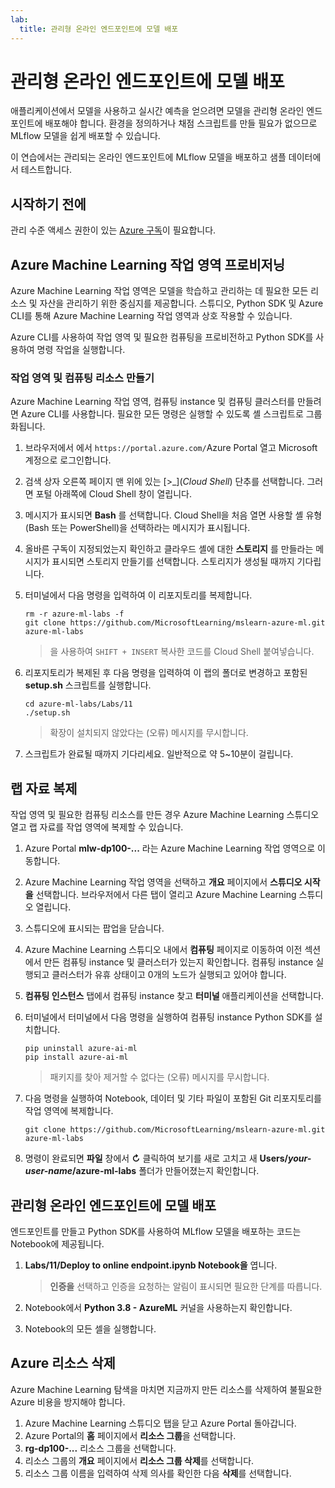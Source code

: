 ```yaml
---
lab:
  title: 관리형 온라인 엔드포인트에 모델 배포
---
```


# 관리형 온라인 엔드포인트에 모델 배포

애플리케이션에서 모델을 사용하고 실시간 예측을 얻으려면 모델을 관리형 온라인 엔드포인트에 배포해야 합니다. 환경을 정의하거나 채점 스크립트를 만들 필요가 없으므로 MLflow 모델을 쉽게 배포할 수 있습니다.

이 연습에서는 관리되는 온라인 엔드포인트에 MLflow 모델을 배포하고 샘플 데이터에서 테스트합니다. 

## 시작하기 전에

관리 수준 액세스 권한이 있는 [Azure 구독](https://azure.microsoft.com/free?azure-portal=true)이 필요합니다.

## Azure Machine Learning 작업 영역 프로비저닝

Azure Machine Learning 작업 영역은 모델을 학습하고 관리하는 데 필요한 모든 리소스 및 자산을 관리하기 위한 중심지를 제공합니다. 스튜디오, Python SDK 및 Azure CLI를 통해 Azure Machine Learning 작업 영역과 상호 작용할 수 있습니다. 

Azure CLI를 사용하여 작업 영역 및 필요한 컴퓨팅을 프로비전하고 Python SDK를 사용하여 명령 작업을 실행합니다.

### 작업 영역 및 컴퓨팅 리소스 만들기

Azure Machine Learning 작업 영역, 컴퓨팅 instance 및 컴퓨팅 클러스터를 만들려면 Azure CLI를 사용합니다. 필요한 모든 명령은 실행할 수 있도록 셸 스크립트로 그룹화됩니다.

1. 브라우저에서 에서 `https://portal.azure.com/`Azure Portal 열고 Microsoft 계정으로 로그인합니다.
1. 검색 상자 오른쪽 페이지 맨 위에 있는 \[>_](*Cloud Shell*) 단추를 선택합니다. 그러면 포털 아래쪽에 Cloud Shell 창이 열립니다.
1. 메시지가 표시되면 **Bash** 를 선택합니다. Cloud Shell을 처음 열면 사용할 셸 유형(Bash 또는 PowerShell)을 선택하라는 메시지가 표시됩니다. 
1. 올바른 구독이 지정되었는지 확인하고 클라우드 셸에 대한 **스토리지** 를 만들라는 메시지가 표시되면 스토리지 만들기를 선택합니다. 스토리지가 생성될 때까지 기다립니다.
1. 터미널에서 다음 명령을 입력하여 이 리포지토리를 복제합니다.

    ```azurecli
    rm -r azure-ml-labs -f
    git clone https://github.com/MicrosoftLearning/mslearn-azure-ml.git azure-ml-labs
    ```

    > 을 사용하여 `SHIFT + INSERT` 복사한 코드를 Cloud Shell 붙여넣습니다.

1. 리포지토리가 복제된 후 다음 명령을 입력하여 이 랩의 폴더로 변경하고 포함된 **setup.sh** 스크립트를 실행합니다.

    ```azurecli
    cd azure-ml-labs/Labs/11
    ./setup.sh
    ```

    > 확장이 설치되지 않았다는 (오류) 메시지를 무시합니다.

1. 스크립트가 완료될 때까지 기다리세요. 일반적으로 약 5~10분이 걸립니다.

## 랩 자료 복제

작업 영역 및 필요한 컴퓨팅 리소스를 만든 경우 Azure Machine Learning 스튜디오 열고 랩 자료를 작업 영역에 복제할 수 있습니다. 

1. Azure Portal **mlw-dp100-...** 라는 Azure Machine Learning 작업 영역으로 이동합니다.
1. Azure Machine Learning 작업 영역을 선택하고 **개요** 페이지에서 **스튜디오 시작을** 선택합니다. 브라우저에서 다른 탭이 열리고 Azure Machine Learning 스튜디오 열립니다.
1. 스튜디오에 표시되는 팝업을 닫습니다.
1. Azure Machine Learning 스튜디오 내에서 **컴퓨팅** 페이지로 이동하여 이전 섹션에서 만든 컴퓨팅 instance 및 클러스터가 있는지 확인합니다. 컴퓨팅 instance 실행되고 클러스터가 유휴 상태이고 0개의 노드가 실행되고 있어야 합니다.
1. **컴퓨팅 인스턴스** 탭에서 컴퓨팅 instance 찾고 **터미널** 애플리케이션을 선택합니다.
1. 터미널에서 터미널에서 다음 명령을 실행하여 컴퓨팅 instance Python SDK를 설치합니다.

    ```
    pip uninstall azure-ai-ml
    pip install azure-ai-ml
    ```

    > 패키지를 찾아 제거할 수 없다는 (오류) 메시지를 무시합니다.

1. 다음 명령을 실행하여 Notebook, 데이터 및 기타 파일이 포함된 Git 리포지토리를 작업 영역에 복제합니다.

    ```
    git clone https://github.com/MicrosoftLearning/mslearn-azure-ml.git azure-ml-labs
    ```

1. 명령이 완료되면 **파일** 창에서 **&#8635;** 클릭하여 보기를 새로 고치고 새 **Users/*your-user-name*/azure-ml-labs** 폴더가 만들어졌는지 확인합니다.

## 관리형 온라인 엔드포인트에 모델 배포

엔드포인트를 만들고 Python SDK를 사용하여 MLflow 모델을 배포하는 코드는 Notebook에 제공됩니다.

1. **Labs/11/Deploy to online endpoint.ipynb Notebook을** 엽니다.

    > **인증을** 선택하고 인증을 요청하는 알림이 표시되면 필요한 단계를 따릅니다.

1. Notebook에서 **Python 3.8 - AzureML** 커널을 사용하는지 확인합니다.
1. Notebook의 모든 셀을 실행합니다.

## Azure 리소스 삭제

Azure Machine Learning 탐색을 마치면 지금까지 만든 리소스를 삭제하여 불필요한 Azure 비용을 방지해야 합니다.

1. Azure Machine Learning 스튜디오 탭을 닫고 Azure Portal 돌아갑니다.
1. Azure Portal의 **홈** 페이지에서 **리소스 그룹**을 선택합니다.
1. **rg-dp100-...** 리소스 그룹을 선택합니다.
1. 리소스 그룹의 **개요** 페이지에서 **리소스 그룹 삭제**를 선택합니다.
1. 리소스 그룹 이름을 입력하여 삭제 의사를 확인한 다음 **삭제**를 선택합니다.
